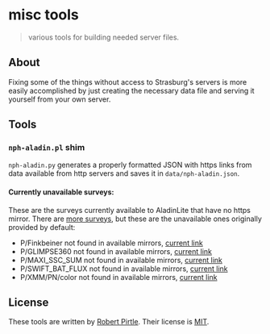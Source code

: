 # misc tools

> various tools for building needed server files.

## About

Fixing some of the things without access to Strasburg's servers is more easily accomplished by just creating the necessary data file and serving it yourself from your own server.

## Tools

### `nph-aladin.pl` shim

`nph-aladin.py` generates a properly formatted JSON with https links from data available from http servers and saves it in `data/nph-aladin.json`.

#### Currently unavailable surveys:

These are the surveys currently available to AladinLite that have no https mirror. There are [more surveys](), but these are the unavailable ones originally provided by default:

* P/Finkbeiner not found in available mirrors, [current link](http://alasky.u-strasbg.fr/FinkbeinerHalpha)
* P/GLIMPSE360 not found in available mirrors, [current link](http://www.spitzer.caltech.edu/glimpse360/aladin/data)
* P/MAXI_SSC_SUM not found in available mirrors, [current link](http://alasky.u-strasbg.fr//JAXA/JAXA_P_MAXI_SSC_SUM)
* P/SWIFT_BAT_FLUX not found in available mirrors, [current link](http://alasky.u-strasbg.fr//JAXA/JAXA_P_SWIFT_BAT_FLUX)
* P/XMM/PN/color not found in available mirrors, [current link](http://saada.unistra.fr/xmmpnsky)


## License

These tools are written by [Robert Pirtle](https://pirtle.xys). Their license is [MIT](http://choosealicense.com/licenses/mit/).
